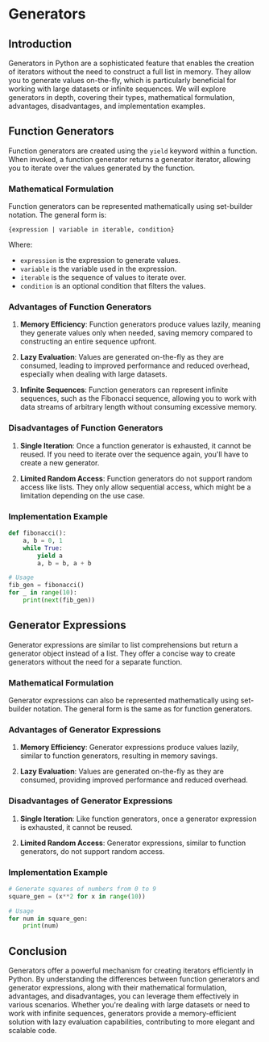 # Generators

## Introduction

Generators in Python are a sophisticated feature that enables the creation of iterators without the need to construct a full list in memory. They allow you to generate values on-the-fly, which is particularly beneficial for working with large datasets or infinite sequences. We will explore generators in depth, covering their types, mathematical formulation, advantages, disadvantages, and implementation examples.

## Function Generators

Function generators are created using the `yield` keyword within a function. When invoked, a function generator returns a generator iterator, allowing you to iterate over the values generated by the function.

### Mathematical Formulation

Function generators can be represented mathematically using set-builder notation. The general form is:

```
{expression | variable in iterable, condition}
```

Where:
- `expression` is the expression to generate values.
- `variable` is the variable used in the expression.
- `iterable` is the sequence of values to iterate over.
- `condition` is an optional condition that filters the values.

### Advantages of Function Generators

1. **Memory Efficiency**: Function generators produce values lazily, meaning they generate values only when needed, saving memory compared to constructing an entire sequence upfront.

2. **Lazy Evaluation**: Values are generated on-the-fly as they are consumed, leading to improved performance and reduced overhead, especially when dealing with large datasets.

3. **Infinite Sequences**: Function generators can represent infinite sequences, such as the Fibonacci sequence, allowing you to work with data streams of arbitrary length without consuming excessive memory.

### Disadvantages of Function Generators

1. **Single Iteration**: Once a function generator is exhausted, it cannot be reused. If you need to iterate over the sequence again, you'll have to create a new generator.

2. **Limited Random Access**: Function generators do not support random access like lists. They only allow sequential access, which might be a limitation depending on the use case.

### Implementation Example

```python
def fibonacci():
    a, b = 0, 1
    while True:
        yield a
        a, b = b, a + b

# Usage
fib_gen = fibonacci()
for _ in range(10):
    print(next(fib_gen))
```

## Generator Expressions

Generator expressions are similar to list comprehensions but return a generator object instead of a list. They offer a concise way to create generators without the need for a separate function.

### Mathematical Formulation

Generator expressions can also be represented mathematically using set-builder notation. The general form is the same as for function generators.

### Advantages of Generator Expressions

1. **Memory Efficiency**: Generator expressions produce values lazily, similar to function generators, resulting in memory savings.

2. **Lazy Evaluation**: Values are generated on-the-fly as they are consumed, providing improved performance and reduced overhead.

### Disadvantages of Generator Expressions

1. **Single Iteration**: Like function generators, once a generator expression is exhausted, it cannot be reused.

2. **Limited Random Access**: Generator expressions, similar to function generators, do not support random access.

### Implementation Example

```python
# Generate squares of numbers from 0 to 9
square_gen = (x**2 for x in range(10))

# Usage
for num in square_gen:
    print(num)
```

## Conclusion

Generators offer a powerful mechanism for creating iterators efficiently in Python. By understanding the differences between function generators and generator expressions, along with their mathematical formulation, advantages, and disadvantages, you can leverage them effectively in various scenarios. Whether you're dealing with large datasets or need to work with infinite sequences, generators provide a memory-efficient solution with lazy evaluation capabilities, contributing to more elegant and scalable code.

